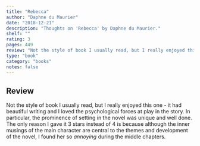 ```yaml
---
title: "Rebecca"
author: "Daphne du Maurier"
date: "2018-12-21"
description: "Thoughts on 'Rebecca' by Daphne du Maurier."
shelf: ""
rating: 3
pages: 449
review: "Not the style of book I usually read, but I really enjoyed this one - it had beautiful writing and I loved the psychological forces at play in the story. In particular, the prominence of setting in the novel was unique and well done. The only reason I gave it 3 stars instead of 4 is because although the inner musings of the main character are central to the themes and development of the novel, I found her so <i>annoying</i> during the middle chapters."
type: "book"
category: "books"
notes: false
---
```


## Review

Not the style of book I usually read, but I really enjoyed this one - it had beautiful writing and I loved the psychological forces at play in the story. In particular, the prominence of setting in the novel was unique and well done. The only reason I gave it 3 stars instead of 4 is because although the inner musings of the main character are central to the themes and development of the novel, I found her so _annoying_ during the middle chapters.
